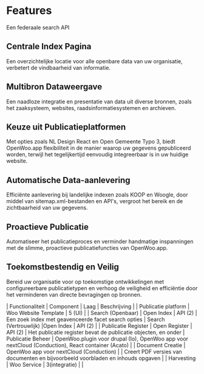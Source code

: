 # Features

Een federaale search API

## Centrale Index Pagina

Een overzichtelijke locatie voor alle openbare data van uw organisatie, verbetert de vindbaarheid van informatie.

## Multibron Dataweergave

Een naadloze integratie en presentatie van data uit diverse bronnen, zoals het zaaksysteem, websites, raadsinformatiesystemen en archieven.

## Keuze uit Publicatieplatformen

Met opties zoals NL Design React en Open Gemeente Typo 3, biedt OpenWoo.app flexibiliteit in de manier waarop uw gegevens gepubliceerd worden, terwijl het tegelijkertijd eenvoudig integreerbaar is in uw huidige website.

## Automatische Data-aanlevering

Efficiënte aanlevering bij landelijke indexen zoals KOOP en Woogle, door middel van sitemap.xml-bestanden en API's, vergroot het bereik en de zichtbaarheid van uw gegevens.

## Proactieve Publicatie

Automatiseer het publicatieproces en verminder handmatige inspanningen met de slimme, proactieve publicatiefuncties van OpenWoo.app.

## Toekomstbestendig en Veilig

Bereid uw organisatie voor op toekomstige ontwikkelingen met configureerbare publicatietypen en verhoog de veiligheid en efficiëntie door het verminderen van directe bevragingen op bronnen.

| Functionaliteit | Component | Laag | Beschrijving |
| Publicatie platform | Woo Website Template  | 5 (UI) |
| Search (Openbaar) | Open Index | API (2) | Een zoek index met geavenceerde facet search opties
| Search (Vertrouwlijk) |Open Index | API (2) |
| Publicatie Register | Open Register | API (2) | Het publicatie register bevat de publicatie objecten, en onder
| Publicatie Beheer | OpenWoo.plugin voor drupal (Io), OpenWoo app voor nextCloud (Conduction), React container (Acato) |
| Document Creatie |  OpenWoo app voor nextCloud (Conduction) | | Creert PDF versies van documenten en bijvoorbeeld voorbladen en inhouds opgaven |
| Harvesting | Woo Service | 3(integratie) |
|
